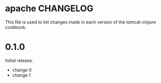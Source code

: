 # apache CHANGELOG

This file is used to list changes made in each version of the tomcat-clojure cookbook.

# 0.1.0

Initial release.

- change 0
- change 1

